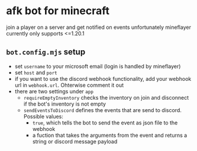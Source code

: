# afk bot for minecraft

join a player on a server and get notified on events
unfortunately mineflayer currently only supports <=1.20.1

## `bot.config.mjs` setup
- set `username` to your microsoft email (login is handled by mineflayer)
- set `host` and `port`
- if you want to use the discord webhook functionality, add your webhook url in `webhook.url`. Ohterwise comment it out
- there are two settings under `app`
  - `requireEmptyInventory` checks the inventory on join and disconnect if the bot's inventory is not empty
  - `sendEventsToDiscord` defines the events that are send to discord. Possible values:
    - `true`, which tells the bot to send the event as json file to the webhook
    - a fuction that takes the arguments from the event and returns a string or discord message payload
